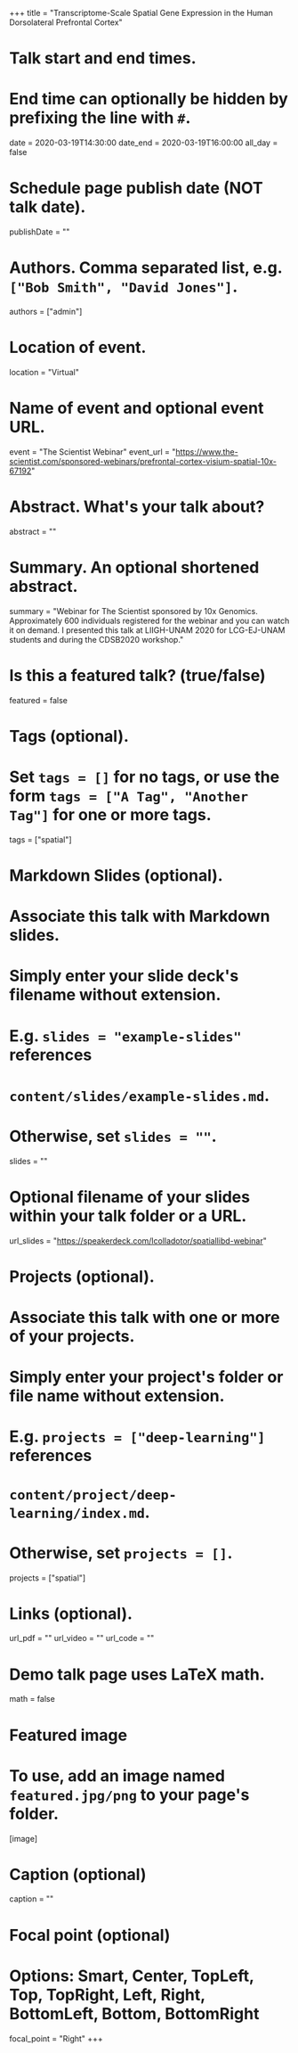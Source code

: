 +++
title = "Transcriptome-Scale Spatial Gene Expression in the Human Dorsolateral Prefrontal Cortex"

# Talk start and end times.
#   End time can optionally be hidden by prefixing the line with `#`.
date = 2020-03-19T14:30:00
date_end = 2020-03-19T16:00:00
all_day = false

# Schedule page publish date (NOT talk date).
publishDate = ""

# Authors. Comma separated list, e.g. `["Bob Smith", "David Jones"]`.
authors = ["admin"]

# Location of event.
location = "Virtual"

# Name of event and optional event URL.
event = "The Scientist Webinar"
event_url = "https://www.the-scientist.com/sponsored-webinars/prefrontal-cortex-visium-spatial-10x-67192"

# Abstract. What's your talk about?
abstract = ""

# Summary. An optional shortened abstract.
summary = "Webinar for The Scientist sponsored by 10x Genomics. Approximately 600 individuals registered for the webinar and you can watch it on demand. I presented this talk at LIIGH-UNAM 2020 for LCG-EJ-UNAM students and during the CDSB2020 workshop."

# Is this a featured talk? (true/false)
featured = false

# Tags (optional).
#   Set `tags = []` for no tags, or use the form `tags = ["A Tag", "Another Tag"]` for one or more tags.
tags = ["spatial"]

# Markdown Slides (optional).
#   Associate this talk with Markdown slides.
#   Simply enter your slide deck's filename without extension.
#   E.g. `slides = "example-slides"` references 
#   `content/slides/example-slides.md`.
#   Otherwise, set `slides = ""`.
slides = ""

# Optional filename of your slides within your talk folder or a URL.
url_slides = "https://speakerdeck.com/lcolladotor/spatiallibd-webinar"

# Projects (optional).
#   Associate this talk with one or more of your projects.
#   Simply enter your project's folder or file name without extension.
#   E.g. `projects = ["deep-learning"]` references 
#   `content/project/deep-learning/index.md`.
#   Otherwise, set `projects = []`.
projects = ["spatial"]

# Links (optional).
url_pdf = ""
url_video = ""
url_code = ""

# Demo talk page uses LaTeX math.
math = false

# Featured image
# To use, add an image named `featured.jpg/png` to your page's folder. 
[image]
  # Caption (optional)
  caption = ""

  # Focal point (optional)
  # Options: Smart, Center, TopLeft, Top, TopRight, Left, Right, BottomLeft, Bottom, BottomRight
  focal_point = "Right"
+++

<script async class="speakerdeck-embed" data-id="eeea5f07627b469cb2adeaf9872b5558" data-ratio="1.33333333333333" src="//speakerdeck.com/assets/embed.js"></script>


